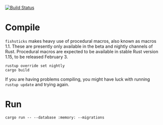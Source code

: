 [![Build Status](https://travis-ci.org/revolverhuset/fishsticks.svg?branch=master)](https://travis-ci.org/revolverhuset/fishsticks)

Compile
=======
`fishsticks` makes heavy use of procedural macros, also known as macros 1.1.
These are presently only available in the beta and nightly channels of Rust.
Procedural macros are expected to be available in stable Rust version 1.15, to
be released February 3.

    rustup override set nightly
    cargo build

If you are having problems compiling, you might have luck with running
`rustup update` and trying again.

Run
===
    cargo run -- --database :memory: --migrations
